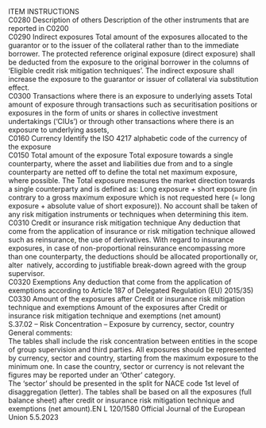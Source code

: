  
ITEM  INSTRUCTIONS  
C0280  Description of others  Description of the other instruments that are reported in C0200  
C0290  Indirect exposures  Total amount of the exposures allocated to the guarantor or to the issuer of the collateral 
rather than to the immediate borrower. The protected reference original exposure (direct 
exposure) shall be deducted from the exposure to the original borrower in the columns of 
‘Eligible credit risk mitigation techniques’. The indirect exposure shall increase the exposure 
to the guarantor or issuer of collateral via substitution effect.  
C0300  Transactions where there 
is an exposure to 
underlying assets  Total amount of exposure through transactions such as securitisation positions or exposures 
in the form of units or shares in collective investment undertakings (‘CIUs’) or through other 
transactions where there is an exposure to underlying assets,  
C0160  Currency  Identify the ISO 4217 alphabetic code of the currency of the exposure  
C0150  Total amount of the 
exposure  Total exposure towards a single counterparty, where the asset and liabilities due from and to 
a single counterparty are netted off to define the total net maximum exposure, where 
possible. The Total exposure measures the market direction towards a single counterparty 
and is defined as: Long exposure + short exposure (in contrary to a gross maximum 
exposure which is not requested here (= long exposure + absolute value of short exposure)). 
No account shall be taken of any risk mitigation instruments or techniques when determining 
this item.  
C0310  Credit or insurance risk 
mitigation technique  Any deduction that come from the application of insurance or risk mitigation technique 
allowed such as reinsurance, the use of derivatives. 
With regard to insurance exposures, in case of non-proportional reinsurance encompassing 
more than one counterparty, the deductions should be allocated proportionally or, alter ­
natively, according to justifiable break-down agreed with the group supervisor.  
C0320  Exemptions  Any deduction that come from the application of exemptions according to Article 187 of 
Delegated Regulation (EU) 2015/35)  
C0330  Amount of the exposures 
after Credit or insurance 
risk mitigation technique 
and exemptions  Amount of the exposures after Credit or insurance risk mitigation technique and exemptions 
(net amount)  
S.37.02 – Risk Concentration – Exposure by currency, sector, country  
General comments:  
The tables shall include the risk concentration between entities in the scope of group supervision and third parties. All 
exposures should be represented by currency, sector and country, starting from the maximum exposure to the minimum 
one. In case the country, sector or currency is not relevant the figures may be reported under an ‘Other’ category.  
The ‘sector’ should be presented in the split for NACE code 1st level of disaggregation (letter). The tables shall be based 
on all the exposures (full balance sheet) after credit or insurance risk mitigation technique and exemptions (net amount).EN  L 120/1580 Official Journal of the European Union 5.5.2023